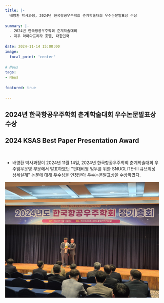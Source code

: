 ```yaml
---
title: |-
  배영환 박사과정, 2024년 한국항공우주학회 춘계학술대회 우수논문발표상 수상

summary: |-
  - 2024년 한국항공우주학회 춘계학술대회
  - 제주 라마다프라자 호텔, 대한민국

date: 2024-11-14 15:00:00
image:
  focal_point: 'center'

# News
tags: 
- News

featured: true

---
```


## 2024년 한국항공우주학회 춘계학술대회 우수논문발표상 수상
## 2024 KSAS Best Paper Presentation Award
</br>

- 배영환 박사과정이 2024년 11월 14일, 2024년 한국항공우주학회 춘계학술대회 우주임무운영 부문에서 발표하였던 "편대비행 임무를 위한 SNUGLITE-III 큐브위성 상세설계" 논문에 대해 우수성을 인정받아 우수논문발표상을 수상하였다.

 <!-- ![featuered](featured.jpg) -->
 ![241114-fig1](fig1.jpg)
 <!-- ![241108-fig2](fig2.jpg) -->